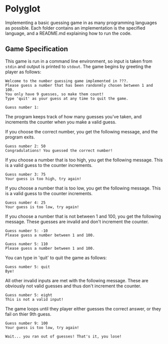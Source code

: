 # Polyglot

Implementing a basic guessing game in as many programming languages as possible.
Each folder contains an implementation is the specified language, and a 
README.md explaining how to run the code.

## Game Specification

This game is run in a command line environment, so input is taken from `stdin` 
and output is printed to `stdout`. The game begins by greeting the player as
follows:

```
Welcome to the number guessing game implemented in ???.
Please guess a number that has been randonmly chosen between 1 and 100.
You only have 9 guesses, so make them count!
Type 'quit' as your guess at any time to quit the game.

Guess number 1:
```
The program keeps track of how many guesses you've taken, and increments the 
counter when you make a valid guess.

If you choose the correct number, you get the following message, and the 
program exits.
```
Guess number 2: 50
Congradulations! You guessed the correct number!
```

If you choose a number that is too high, you get the following message. This is 
a valid guess to the counter increments.
```
Guess number 3: 75
Your guess is too high, try again!
```

If you choose a number that is too low, you get the following message. This is 
a valid guess to the counter increments.
```
Guess number 4: 25
Your guess is too low, try again!
```

If you choose a number that is not between 1 and 100, you get the following 
message. These guesses are invalid and don't increment the counter.
```
Guess number 5: -10
Please guess a number between 1 and 100.

Guess number 5: 110
Please guess a number between 1 and 100.
```

You can type in 'quit' to quit the game as follows:
```
Guess number 5: quit
Bye!
```

All other invalid inputs are met with the following message. These are obviously 
not valid guesses and thus don't increment the counter.
```
Guess number 5: eight
This is not a valid input!
```

The game loops until they player either guesses the correct answer, or they 
fail on thier 9th guess.
```
Guess number 9: 100
Your guess is too low, try again!

Wait... you ran out of guesses! That's it, you lose!
```
